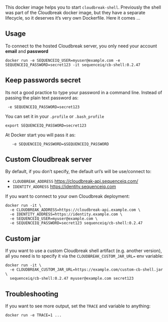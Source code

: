 This docker image helps you to start `cloudbreak-shell`. Previously the shell
was part of the Cloudbreak docker image, but they have a separate lifecycle,
so it deserves it’s very own Dockerfile. Here it comes ...

## Usage

To connect to the hosted Cloudbreak server, you only need your
account **email** and **password**
```
docker run -e SEQUENCEIQ_USER=myuser@example.com -e SEQUENCEIQ_PASSWORD=secret123 -it sequenceiq/cb-shell:0.2.47
```

## Keep passwords secret

Its not a good practice to type your password in a command line. Instead of passing the plain text password as:
```
 -e SEQUENCEIQ_PASSWORD=secret123
```

You can set it in your `.profile` or `.bash_profile`
```
export SEQUENCEIQ_PASSWORD=secret123
```

At Docker start you will pass it as:
```
   -e SEQUENCEIQ_PASSWORD=$SEQUENCEIQ_PASSWORD
```

## Custom Cloudbreak server

By default, if you don’t specify, the default url’s will be use/connect to:

- `CLOUDBREAK_ADDRESS` https://cloudbreak-api.sequenceiq.com/
- `IDENTITY_ADDRESS` https://identity.sequenceiq.com

If you want to connect to your own Cloudbreak deployment:

```
docker run -it \
  -e CLOUDBREAK_ADDRESS=https://cloudbreak-api.example.com \
  -e IDENTITY_ADDRESS=https://identity.example.com \
  -e SEQUENCEIQ_USER=myuser@example.com \
  -e SEQUENCEIQ_PASSWORD=secret123 sequenceiq/cb-shell:0.2.47
```

## Custom jar

If you want to use a custom Cloudbreak shell artifact (e.g. another version), all you need is to specify it via
the `CLOUDBREAK_CUSTOM_JAR_URL=` env variable:

```
docker run -it \
  -e CLOUDBREAK_CUSTOM_JAR_URL=https://example.com/custom-cb-shell.jar \
  sequenceiq/cb-shell:0.2.47 myuser@example.com secret123
```

## Troubleshooting

If you want to see more output, set the `TRACE` and variable to anything:
```
docker run -e TRACE=1 ...
```
